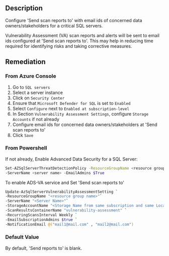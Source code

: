 ## Description

Configure 'Send scan reports to' with email ids of concerned data owners/stakeholders for a critical SQL servers.

Vulnerability Assessment (VA) scan reports and alerts will be sent to email ids configured at 'Send scan reports to'. This may help in reducing time required for identifying risks and taking corrective measures.

## Remediation

### From Azure Console

1. Go to `SQL servers`
2. Select a server instance
3. Click on `Security Center`
4. Ensure that `Microsoft Defender for SQL` is set to `Enabled`
5. Select `Configure` next to `Enabled at subscription-level`
6. In Section `Vulnerability Assessment Settings`, configure `Storage Accounts` if not already
7. Configure email ids for concerned data owners/stakeholders at 'Send scan reports to'
8. Click `Save`

### From Powershell

If not already, Enable Advanced Data Security for a SQL Server:

```bash
Set-AZSqlServerThreatDetectionPolicy -ResourceGroupName <resource group name>
-ServerName <server name> -EmailAdmins $True
```

To enable ADS-VA service and Set 'Send scan reports to'

```bash
Update-AzSqlServerVulnerabilityAssessmentSetting `
-ResourceGroupName "<resource group name>"`
-ServerName "<Server Name>"`
-StorageAccountName "<Storage Name from same subscription and same Location" `
-ScanResultsContainerName "vulnerability-assessment" `
-RecurringScansInterval Weekly `
-EmailSubscriptionAdmins $true `
-NotificationEmail @("mail1@mail.com" , "mail2@mail.com")
```

### Default Value

By default, 'Send reports to' is blank.